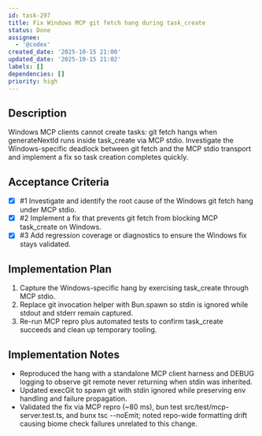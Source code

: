 ```yaml
---
id: task-297
title: Fix Windows MCP git fetch hang during task_create
status: Done
assignee:
  - '@codex'
created_date: '2025-10-15 21:00'
updated_date: '2025-10-15 21:02'
labels: []
dependencies: []
priority: high
---
```


## Description

<!-- SECTION:DESCRIPTION:BEGIN -->
Windows MCP clients cannot create tasks: git fetch hangs when generateNextId runs inside task_create via MCP stdio. Investigate the Windows-specific deadlock between git fetch and the MCP stdio transport and implement a fix so task creation completes quickly.
<!-- SECTION:DESCRIPTION:END -->

## Acceptance Criteria
<!-- AC:BEGIN -->
- [x] #1 Investigate and identify the root cause of the Windows git fetch hang under MCP stdio.
- [x] #2 Implement a fix that prevents git fetch from blocking MCP task_create on Windows.
- [x] #3 Add regression coverage or diagnostics to ensure the Windows fix stays validated.
<!-- AC:END -->

## Implementation Plan

<!-- SECTION:PLAN:BEGIN -->
1. Capture the Windows-specific hang by exercising task_create through MCP stdio.
2. Replace git invocation helper with Bun.spawn so stdin is ignored while stdout and stderr remain captured.
3. Re-run MCP repro plus automated tests to confirm task_create succeeds and clean up temporary tooling.
<!-- SECTION:PLAN:END -->

## Implementation Notes

<!-- SECTION:NOTES:BEGIN -->
- Reproduced the hang with a standalone MCP client harness and DEBUG logging to observe git remote never returning when stdin was inherited.
- Updated execGit to spawn git with stdin ignored while preserving env handling and failure propagation.
- Validated the fix via MCP repro (~80 ms), bun test src/test/mcp-server.test.ts, and bunx tsc --noEmit; noted repo-wide formatting drift causing biome check failures unrelated to this change.
<!-- SECTION:NOTES:END -->
